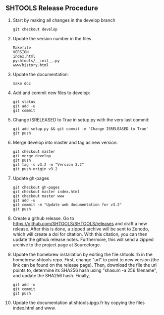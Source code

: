 SHTOOLS Release Procedure
-------------------------

1. Start by making all changes in the develop branch

    ```
    git checkout develop
    ```

2. Update the version number in the files

    ```
    Makefile
    VERSION
    index.html
    pyshtools/__init__.py
    www/history.html
    ```

3. Update the documentation:

    ```
    make doc
    ```
4. Add and commit new files to develop:

    ```
    git status
    git add -u
    git commit
    ```
5. Change ISRELEASED to True in setup.py with the very last commit:

    ```
    git add setup.py && git commit -m 'Change ISRELEASED to True'
    git push
    ```

6. Merge develop into master and tag as new version:

    ```
    git checkout master
    git merge develop
    git push
    git tag -s v3.2 -m "Version 3.2"
    git push origin v3.2
    ```

7. Update gh-pages

    ```
    git checkout gh-pages
    git checkout master index.html
    git checkout master www
    git add -u
    git commit -m "Update web documentation for v3.2"
    git push
    ```

8. Create a github release. Go to https://github.com/SHTOOLS/SHTOOLS/releases and draft a new release. After this is done, a zipped archive will be sent to Zenodo, which will create a doi for citation. With this citation, you can then update the github release notes. Furthermore, this will send a zipped archive to the project page at Sourceforge.

9. Update the homebrew installation by editing the file shtools.rb in the homebrew-shtools repo. First, change "url" to point to new version (the link can be found on the release page). Then, download the file the url points to, determine its SHA256 hash using "shasum -a 256 filename", and update the SHA256 hash. Finally,

    ```
    git add -u
    git commit
    git push
    ```

10. Update the documentation at shtools.ipgp.fr by copying the files index.html and www.
